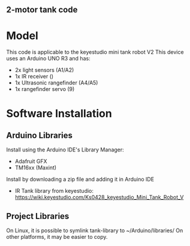 2-motor tank code
-----


# Model

This code is applicable to the keyestudio mini tank robot V2
This device uses an Arduino UNO R3 and has:
* 2x light sensors (A1/A2)
* 1x IR receiver ()
* 1x Ultrasonic rangefinder (A4/A5)
* 1x rangefinder servo (9)

# Software Installation

## Arduino Libraries

Install using the Arduino IDE's Library Manager:
* Adafruit GFX
* TM16xx (Maxint)

Install by downloading a zip file and adding it in Arduino IDE
* IR Tank library from keyestudio: https://wiki.keyestudio.com/Ks0428_keyestudio_Mini_Tank_Robot_V

## Project Libraries

On Linux, it is possible to symlink tank-library to ~/Arduino/libraries/
On other platforms, it may be easier to copy.
